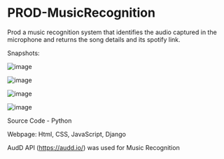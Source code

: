 # PROD-MusicRecognition

Prod a music recognition system that identifies the audio captured in the microphone and returns the song details and its spotify link.

Snapshots:

![image](https://user-images.githubusercontent.com/95705856/153705626-eff91814-665e-4e4b-a802-d2eca5d8c76d.png)

![image](https://user-images.githubusercontent.com/95705856/153705675-2ea14fae-063b-4ffa-b943-857254edf5a5.png)

![image](https://user-images.githubusercontent.com/95705856/153705692-ae4f4651-bde0-48aa-ac94-5e0f66fd2608.png)

![image](https://user-images.githubusercontent.com/95705856/153706191-d9281dd2-d804-49dd-8e98-ff8238f5cbba.png)

Source Code - Python

Webpage: Html, CSS, JavaScript, Django

AudD API (https://audd.io/) was used for Music Recognition
